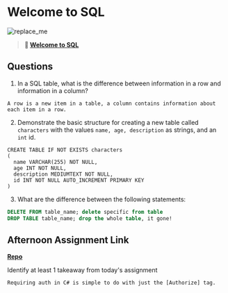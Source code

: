 # Welcome to SQL

![replace_me](https://codeworks.blob.core.windows.net/public/assets/img/illustrations/placeholder.svg)

> **📖 [Welcome to SQL](https://codeworksacademy.com/fs-student-guide/resources/wk11/01-MySQL-GettingStarted)**

## Questions

1. In a SQL table, what is the difference between information in a row and information in a column?
```
A row is a new item in a table, a column contains information about each item in a row.
```
2. Demonstrate the basic structure for creating a new table called `characters` with the values `name, age, description` as strings, and an `int` id.
```
CREATE TABLE IF NOT EXISTS characters
(
  name VARCHAR(255) NOT NULL,
  age INT NOT NULL,
  description MEDIUMTEXT NOT NULL,
  id INT NOT NULL AUTO_INCREMENT PRIMARY KEY
)
```
3. What are the difference between the following statements: 
```sql
DELETE FROM table_name; delete specific from table
DROP TABLE table_name; drop the whole table, it gone!
```

## Afternoon Assignment Link

**[Repo](https://github.com/ksquaredcoding/GregslistSharp)**

Identify at least 1 takeaway from today's assignment
```
Requiring auth in C# is simple to do with just the [Authorize] tag.
```